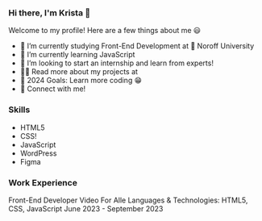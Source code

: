 ### Hi there, I'm Krista 👋

Welcome to my profile! Here are a few things about me 😃


- 🔭 I’m currently studying Front-End Development at 📍 Noroff University
- 📖 I’m currently learning JavaScript 
- 👯 I’m looking to start an internship and learn from experts!
- 👩‍💻 Read more about my projects at 
- 🥅 2024 Goals: Learn more coding 😁
- 🔗  Connect with me!



### Skills
- HTML5
- CSS!
- JavaScript
- WordPress
- Figma

### Work Experience

Front-End Developer 
Video For Alle 
Languages & Technologies: HTML5, CSS, JavaScript
June 2023 - September 2023

